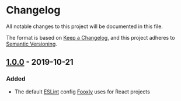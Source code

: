 <!-- markdownlint-disable -->
# Changelog
All notable changes to this project will be documented in this file.

The format is based on [Keep a Changelog](https://keepachangelog.com/en/1.0.0/),
and this project adheres to [Semantic Versioning](https://semver.org/spec/v2.0.0.html).

## [1.0.0] - 2019-10-21
### Added
- The default [ESLint] config [Fooxly] uses for React projects

[ESLint]: https://eslint.org/
[Fooxly]: https://www.fooxly.com/

[1.0.0]: https://github.com/Fooxly/eslint-config-react/releases/tag/v1.0.0

